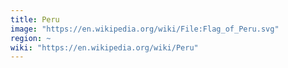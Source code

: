 ```yaml
---
title: Peru
image: "https://en.wikipedia.org/wiki/File:Flag_of_Peru.svg"
region: ~
wiki: "https://en.wikipedia.org/wiki/Peru"
---
```

